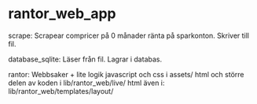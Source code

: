 # rantor_web_app

scrape: Scrapear compricer på 0 månader ränta på sparkonton. Skriver till fil.

database_sqlite: Läser från fil. Lagrar i databas.

rantor: Webbsaker + lite logik
    javascript och css i assets/
    html och större delen av koden i lib/rantor_web/live/
    html även i: lib/rantor_web/templates/layout/
